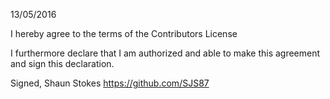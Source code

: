 13/05/2016

I hereby agree to the terms of the Contributors License

I furthermore declare that I am authorized and able to make this agreement and sign this declaration.

Signed,
Shaun Stokes https://github.com/SJS87
